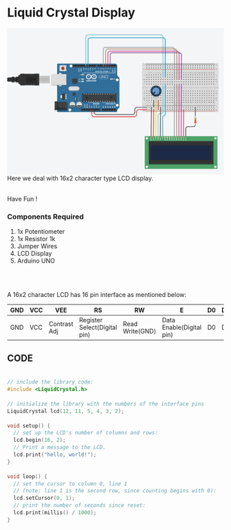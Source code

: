 <h1>Liquid Crystal Display</h1>

<div>
    <img width=700 align=right src="https://github.com/Electroversity/Electroverse/blob/main/Basics%201/08-LCD/LCD.png">
    <p>Here we deal with 16x2 character type LCD display.<br><br>
        
  Have Fun !</p>
    
  <h3>Components Required</h3>
  <ol>
    <li>1x Potentiometer</li>
    <li>1x Resistor 1k</li>
    <li>Jumper Wires</li>
    <li>LCD Display</li>
    <li>Arduino UNO</li>
  </ol>
    <br><br>

A 16x2 character LCD has 16 pin interface as mentioned below:
    
| GND | VCC | VEE | RS | RW | E | D0 | D1 | D2 | D3 | D4 | D5 | D6 | D7 | LED+ | LED- | 
| --- | --- | --- | --- | --- | --- | --- | --- | --- | --- | --- | --- | --- | --- | --- | --- | 
| GND | VCC | Contrast Adj | Register Select(Digital pin) | Read Write(GND) | Data Enable(Digital pin) | D0 | D1 | D2 | D3 | D4(Digital Pin) | D5(Digital Pin) | D6(Digital Pin) | D7(Digital Pin) | LED+ | LED-(Use a Resistor) | 
    
 
    
</div>


  
## CODE
```C++

// include the library code:
#include <LiquidCrystal.h>

// initialize the library with the numbers of the interface pins
LiquidCrystal lcd(12, 11, 5, 4, 3, 2);

void setup() {
  // set up the LCD's number of columns and rows:
  lcd.begin(16, 2);
  // Print a message to the LCD.
  lcd.print("hello, world!");
}

void loop() {
  // set the cursor to column 0, line 1
  // (note: line 1 is the second row, since counting begins with 0):
  lcd.setCursor(0, 1);
  // print the number of seconds since reset:
  lcd.print(millis() / 1000);
}


```
